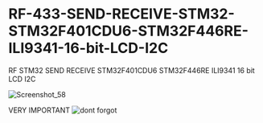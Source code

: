 # RF-433-SEND-RECEIVE-STM32-STM32F401CDU6-STM32F446RE-ILI9341-16-bit-LCD-I2C
RF STM32 SEND RECEIVE STM32F401CDU6 STM32F446RE ILI9341 16 bit LCD I2C

![Screenshot_58](https://user-images.githubusercontent.com/31142397/209251090-9ca6d9e9-d7a5-44d0-9c00-e2bf5ecba5e2.jpg)

VERY IMPORTANT
![dont forgot](https://user-images.githubusercontent.com/31142397/209251095-65713c71-fde1-4400-9d75-13f45bc1fc58.jpg)
